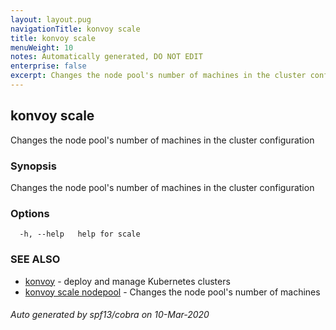 ```yaml
---
layout: layout.pug
navigationTitle: konvoy scale
title: konvoy scale
menuWeight: 10
notes: Automatically generated, DO NOT EDIT
enterprise: false
excerpt: Changes the node pool's number of machines in the cluster configuration
---
```


## konvoy scale

Changes the node pool's number of machines in the cluster configuration

### Synopsis

Changes the node pool's number of machines in the cluster configuration

### Options

```
  -h, --help   help for scale
```

### SEE ALSO

* [konvoy](../)	 - deploy and manage Kubernetes clusters
* [konvoy scale nodepool](./konvoy-scale-nodepool/)	 - Changes the node pool's number of machines

###### Auto generated by spf13/cobra on 10-Mar-2020

